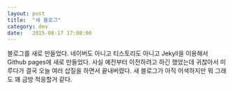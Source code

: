 ```yaml
---
layout: post
title:  "새 블로그"
category: dev
date:   2015-08-17 17:00:00
---
```


블로그를 새로 만들었다. 네이버도 아니고 티스토리도 아니고 Jekyll을 이용해서 Github pages에 새로 만들었다. 사실 예전부터 이전하려고 하긴 했었는데 귀찮아서 미루다가 결국 오늘 여러 삽질을 하면서 끝내버렸다. 새 블로그가 아직 어색하지만 뭐 그래도 꽤 금방 적응할거 같다.
